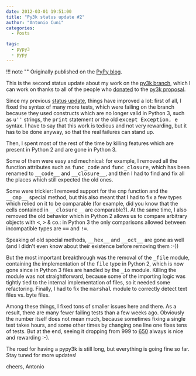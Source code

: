 ```yaml
---
date: 2012-03-01 19:51:00
title: "Py3k status update #2"
author: "Antonio Cuni"
categories:
  - Posts

tags:
  - pypy3
  - pypy
---
```


!!! note ""
    Originally published on the [PyPy blog](https://pypy.org/posts/2012/03/py3k-status-update-2-4018939509128176130.html).


<html><body><div class="document" id="py3k-status-update-2">   <p>This is the second status update about my work on the <a class="reference external" href="https://foss.heptapod.net/pypy/pypy/-/tree/branch/py3k">py3k branch</a>, which I can work on thanks to all of the people who <a class="reference external" href="/posts/2012/01/py3k-and-numpy-first-stage-thanks-to-3008917396290059758.html">donated</a> to the <a class="reference external" href="https://pypy.org/py3donate.html">py3k proposal</a>.
</p>
<!-- more -->
<p>Since my previous <a class="reference external" href="/posts/2012/02/py3k-status-update-8840622949715145821.html">status update</a>, things have improved a lot: first of all, I fixed the syntax of many more tests, which were failing on the branch because they used constructs which are no longer valid in Python 3, such as <tt class="docutils literal">u''</tt> strings, the <tt class="docutils literal">print</tt> statement or the old <tt class="docutils literal">except Exception, e</tt> syntax.  I have to say that this work is tedious and not very rewarding, but it has to be done anyway, so that the real failures can stand up.</p><p>Then, I spent most of the rest of the time by killing features which are present in Python 2 and are gone in Python 3.</p><p>Some of them were easy and mechnical: for example, I removed all the function attributes such as <tt class="docutils literal">func_code</tt> and <tt class="docutils literal">func_closure</tt>, which has been renamed to <tt class="docutils literal">__code__</tt> and <tt class="docutils literal">__closure__</tt>, and then I had to find and fix all the places which still expected the old ones.</p><p>Some were trickier: I removed support for the <tt class="docutils literal">cmp</tt> function and the <tt class="docutils literal">__cmp__</tt> special method, but this also meant that I had to fix a few types which relied on it to be comparable (for example, did you know that the cells contained in <tt class="docutils literal">__closure__</tt> are comparable?). At the same time, I also removed the old behavior which in Python 2 allows us to compare arbitrary objects with <tt class="docutils literal">&lt;</tt>, <tt class="docutils literal">&gt;</tt> &amp; co.: in Python 3 the only comparisons allowed between incompatible types are <tt class="docutils literal">==</tt> and <tt class="docutils literal">!=</tt>.</p><p>Speaking of old special methods, <tt class="docutils literal">__hex__</tt> and <tt class="docutils literal">__oct__</tt> are gone as well (and I didn't even know about their existence before removing them :-))</p><p>But the most important breakthrough was the removal of the <tt class="docutils literal">_file</tt> module, containing the implementation of the <tt class="docutils literal">file</tt> type in Python 2, which is now gone since in Python 3 files are handled by the <tt class="docutils literal">_io</tt> module.  Killing the module was not straightforward, because some of the importing logic was tightly tied to the internal implementation of files, so it needed some refactoring. Finally, I had to fix the <tt class="docutils literal">marshal</tt> module to correctly detect text files vs. byte files.</p><p>Among these things, I fixed tons of smaller issues here and there. As a result, there are many fewer failing tests than a few weeks ago.  Obviously the number itself does not mean much, because sometimes fixing a single test takes hours, and some other times by changing one line one fixes tens of tests. But at the end, seeing it dropping from 999 to <a class="reference external" href="https://buildbot.pypy.org/summary?category=linux32&amp;branch=py3k&amp;recentrev=53071:411bb6d819b1">650</a> always is nice and rewarding :-).</p><p>The road for having a pypy3k is still long, but everything is going fine so far. Stay tuned for more updates!</p><p>cheers, Antonio</p></div></body></html>